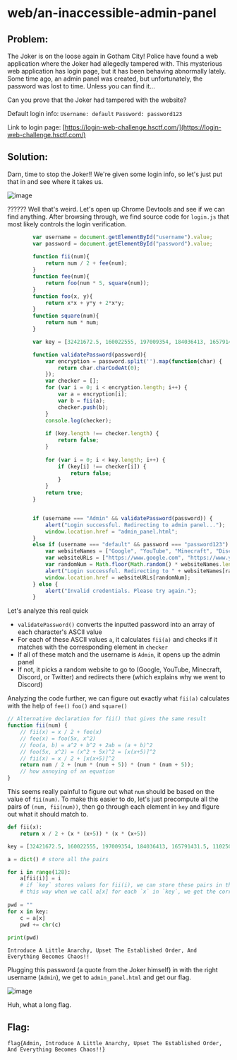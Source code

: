 # web/an-inaccessible-admin-panel

## Problem: 

The Joker is on the loose again in Gotham City! Police have found a web application where the Joker had allegedly tampered with. This mysterious web application has login page, but it has been behaving abnormally lately. Some time ago, an admin panel was created, but unfortunately, the password was lost to time. Unless you can find it...

Can you prove that the Joker had tampered with the website?

Default login info: `Username: default` `Password: password123`

Link to login page: [https://login-web-challenge.hsctf.com/](https://login-web-challenge.hsctf.com/)

## Solution: 

Darn, time to stop the Joker!! We're given some login info, so let's just put that in and see where it takes us.

![image](https://github.com/warithr621/HSCTF10-Writeups/assets/64328893/56e5ae58-4a87-4acd-ba11-7c3a24b3eda4)

?????? Well that's weird. Let's open up Chrome Devtools and see if we can find anything. After browsing through, we find source code for `login.js` that most likely controls the login verification.

```JavaScript
        var username = document.getElementById("username").value;
        var password = document.getElementById("password").value;
    
        function fii(num){
            return num / 2 + fee(num);
        }
        function fee(num){
            return foo(num * 5, square(num));
        }
        function foo(x, y){
            return x*x + y*y + 2*x*y;
        }
        function square(num){
            return num * num;
        }

        var key = [32421672.5, 160022555, 197009354, 184036413, 165791431.5, 110250050, 203747134.5, 106007665.5, 114618486.5, 1401872, 20702532.5, 1401872, 37896374, 133402552.5, 197009354, 197009354, 148937670, 114618486.5, 1401872, 20702532.5, 160022555, 97891284.5, 184036413, 106007665.5, 128504948, 232440576.5, 4648358, 1401872, 58522542.5, 171714872, 190440057.5, 114618486.5, 197009354, 1401872, 55890618, 128504948, 114618486.5, 1401872, 26071270.5, 190440057.5, 197009354, 97891284.5, 101888885, 148937670, 133402552.5, 190440057.5, 128504948, 114618486.5, 110250050, 1401872, 44036535.5, 184036413, 110250050, 114618486.5, 184036413, 4648358, 1401872, 20702532.5, 160022555, 110250050, 1401872, 26071270.5, 210656255, 114618486.5, 184036413, 232440576.5, 197009354, 128504948, 133402552.5, 160022555, 123743427.5, 1401872, 21958629, 114618486.5, 106007665.5, 165791431.5, 154405530.5, 114618486.5, 190440057.5, 1401872, 23271009.5, 128504948, 97891284.5, 165791431.5, 190440057.5, 1572532.5, 1572532.5];

        function validatePassword(password){
            var encryption = password.split('').map(function(char) {
                return char.charCodeAt(0);
            });
            var checker = [];
            for (var i = 0; i < encryption.length; i++) {
                var a = encryption[i];
                var b = fii(a);
                checker.push(b);
            }
            console.log(checker);
            
            if (key.length !== checker.length) {
                return false;
            }
            
            for (var i = 0; i < key.length; i++) {
                if (key[i] !== checker[i]) {
                    return false;
                }
            }
            return true;
        }


        if (username === "Admin" && validatePassword(password)) {
            alert("Login successful. Redirecting to admin panel...");
            window.location.href = "admin_panel.html";
        }
        else if (username === "default" && password === "password123") {
            var websiteNames = ["Google", "YouTube", "Minecraft", "Discord", "Twitter"];
            var websiteURLs = ["https://www.google.com", "https://www.youtube.com", "https://www.minecraft.net", "https://www.discord.com", "https://www.twitter.com"];
            var randomNum = Math.floor(Math.random() * websiteNames.length);
            alert("Login successful. Redirecting to " + websiteNames[randomNum] + "...");
            window.location.href = websiteURLs[randomNum];
        } else {
            alert("Invalid credentials. Please try again.");
        }
```

Let's analyze this real quick
- `validatePassword()` converts the inputted password into an array of each character's ASCII value
- For each of these ASCII values `a`, it calculates `fii(a)` and checks if it matches with the corresponding element in `checker`
- If all of these match and the username is `Admin`, it opens up the admin panel
- If not, it picks a random website to go to (Google, YouTube, Minecraft, Discord, or Twitter) and redirects there (which explains why we went to Discord)

Analyzing the code further, we can figure out exactly what `fii(a)` calculates with the help of `fee()` `foo()` and `square()`
```JavaScript
// Alternative declaration for fii() that gives the same result
function fii(num) {
    // fii(x) = x / 2 + fee(x)
    // fee(x) = foo(5x, x^2)
    // foo(a, b) = a^2 + b^2 + 2ab = (a + b)^2
    // foo(5x, x^2) = (x^2 + 5x)^2 = [x(x+5)]^2
    // fii(x) = x / 2 + [x(x+5)]^2
    return num / 2 + (num * (num + 5)) * (num * (num + 5));
    // how annoying of an equation
}
```

This seems really painful to figure out what `num` should be based on the value of `fii(num)`. To make this easier to do, let's just precompute all the pairs of `(num, fii(num))`, then go through each element in `key` and figure out what it should match to.

```Python
def fii(x):
    return x / 2 + (x * (x+5)) * (x * (x+5))

key = [32421672.5, 160022555, 197009354, 184036413, 165791431.5, 110250050, 203747134.5, 106007665.5, 114618486.5, 1401872, 20702532.5, 1401872, 37896374, 133402552.5, 197009354, 197009354, 148937670, 114618486.5, 1401872, 20702532.5, 160022555, 97891284.5, 184036413, 106007665.5, 128504948, 232440576.5, 4648358, 1401872, 58522542.5, 171714872, 190440057.5, 114618486.5, 197009354, 1401872, 55890618, 128504948, 114618486.5, 1401872, 26071270.5, 190440057.5, 197009354, 97891284.5, 101888885, 148937670, 133402552.5, 190440057.5, 128504948, 114618486.5, 110250050, 1401872, 44036535.5, 184036413, 110250050, 114618486.5, 184036413, 4648358, 1401872, 20702532.5, 160022555, 110250050, 1401872, 26071270.5, 210656255, 114618486.5, 184036413, 232440576.5, 197009354, 128504948, 133402552.5, 160022555, 123743427.5, 1401872, 21958629, 114618486.5, 106007665.5, 165791431.5, 154405530.5, 114618486.5, 190440057.5, 1401872, 23271009.5, 128504948, 97891284.5, 165791431.5, 190440057.5, 1572532.5, 1572532.5]

a = dict() # store all the pairs

for i in range(128):
    a[fii(i)] = i
    # if `key` stores values for fii(i), we can store these pairs in the dictionary based on fii(i)
    # this way when we call a[x] for each `x` in `key`, we get the corresponding ASCII value and convert it into a char
    
pwd = ""
for x in key:
    c = a[x]
    pwd += chr(c)
    
print(pwd)
```
```
Introduce A Little Anarchy, Upset The Established Order, And Everything Becomes Chaos!!
```

Plugging this password (a quote from the Joker himself) in with the right username (`Admin`), we get to `admin_panel.html` and get our flag.

![image](https://github.com/warithr621/HSCTF10-Writeups/assets/64328893/c1de3f14-b5b7-438d-a9df-4dbce6101782)

Huh, what a long flag.

## Flag:

`flag{Admin, Introduce A Little Anarchy, Upset The Established Order, And Everything Becomes Chaos!!}`